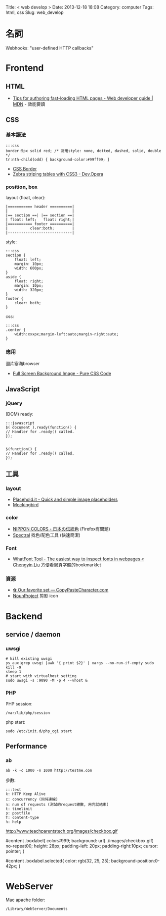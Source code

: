 Title: < web develop >
Date: 2013-12-18 18:08
Category: computer
Tags: html, css
Slug: web_develop



# 名詞

Webhooks: "user-defined HTTP callbacks"


# Frontend
## HTML

* [Tips for authoring fast-loading HTML pages - Web developer guide | MDN](https://developer.mozilla.org/en-US/docs/Web/Guide/HTML/Tips_for_authoring_fast-loading_HTML_pages) - 效能要讀

## CSS

### 基本語法

    :::css
    border:5px solid red; /* 常用style: none, dotted, dashed, solid, double */
    tr:nth-child(odd) { background-color:#99ff99; }

* [CSS Border](http://www.w3schools.com/css/css_border.asp)
* [Zebra striping tables with CSS3 - Dev.Opera](http://dev.opera.com/articles/view/zebra-striping-tables-with-css3/)

### position, box

layout (float, clear):

    |=========== header ==========|
    |                             |
    |== section ==| |== section ==|
    | float: left;   float: right;|
    |=========== footer ==========|
    |          clear:both;        |
    |-----------------------------|


style:

    :::css
    section {
        float: left;
        margin: 10px;
        width: 600px;
    }
    aside {
        float: right;
        margin: 10px;
        width: 320px;
    }
    footer {
        clear: both;
    }


css:

    :::css
    .center {
        width:xxxpx;margin-left:auto;margin-right:auto;
    }


### 應用

圖片塞滿browser
* [Full Screen Background Image - Pure CSS Code](http://paulmason.name/item/full-screen-background-image-pure-css-code)


## JavaScript

### jQuery

(DOM) ready:

    :::javascript
    $( document ).ready(function() {
    // Handler for .ready() called.
    });


    $(function() {
    // Handler for .ready() called.
    });

## 工具

### layout

* [Placehold.it - Quick and simple image placeholders](http://www.placehold.it/)
* [Mockingbird](https://gomockingbird.com/mockingbird/)

### color

* [NIPPON COLORS - 日本の伝統色](http://nipponcolors.com/) (Firefox有問題)
* [Spectral](http://jxnblk.github.io/Spectral/) 找色/配色工具 (快速簡潔)
### Font

* [WhatFont Tool - The easiest way to inspect fonts in webpages « Chengyin Liu](http://chengyinliu.com/whatfont.html) 方便看網頁字體的bookmarklet
### 資源

* [✿ Our favorite set — CopyPasteCharacter.com](http://copypastecharacter.com/)
* [NounProject](http://thenounproject.com/) 剪影 icon


# Backend

## service / daemon

### uwsgi

    # kill existing uwsgi
    ps aux|grep uwsgi |awk '{ print $2}' | xargs --no-run-if-empty sudo kill -9
    sleep 1
    # start with virtualhost setting
    sudo uwsgi -s :9090 -M -p 4 --vhost &


### PHP

PHP session:

    /var/lib/php/session


php start:

    sudo /etc/init.d/php_cgi start

## Performance

### ab

    ab -k -c 1000 -n 1000 http://testme.com

參數:

    :::text
    k: HTTP Keep Alive
    c: concurrency (同時連線)
    n: num of requests (測試的request總數, 用完就結束)
    t: timelimit
    p: postfile
    T: content-type
    h: help
    




http://www.teachparentstech.org/images/checkbox.gif

#content .boxlabel{
color:#999;
background: url(../images/checkbox.gif) no-repeat00;
height: 28px;
padding-left: 20px;
padding-right:10px;
cursor: pointer;
}

#content .boxlabel.selected{
color: rgb(32, 25, 25);
background-position:0-42px;
}


<!--

架構
-----------
* `HTML5 & CSS3 Fundamentals: Development for Absolute Beginners | Channel 9 <http://channel9.msdn.com/Series/HTML5-CSS3-Fundamentals-Development-for-Absolute-Beginners>`__ 初學課程video
* `An Advanced Guide to HTML & CSS <http://learn.shayhowe.com/advanced-html-css/>`__ 進階架構
* `The truth about structuring an HTML5 page | Feature | .net magazine <http://www.netmagazine.com/features/truth-about-structuring-html5-page>`__

屬性細節
-----------

* `» 你從未瞭解過的 z-index | iCoding <http://www.icoding.co/2013/06/knowledge-about-z-index-2>`__
-->

# WebServer

Mac apache folder:

    /Library/WebServer/Documents
    
